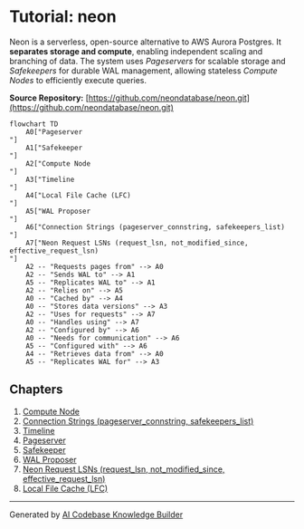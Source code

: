 # Tutorial: neon

Neon is a serverless, open-source alternative to AWS Aurora Postgres. It **separates storage and compute**, enabling independent scaling and branching of data. The system uses *Pageservers* for scalable storage and *Safekeepers* for durable WAL management, allowing stateless *Compute Nodes* to efficiently execute queries.


**Source Repository:** [https://github.com/neondatabase/neon.git](https://github.com/neondatabase/neon.git)

```mermaid
flowchart TD
    A0["Pageserver
"]
    A1["Safekeeper
"]
    A2["Compute Node
"]
    A3["Timeline
"]
    A4["Local File Cache (LFC)
"]
    A5["WAL Proposer
"]
    A6["Connection Strings (pageserver_connstring, safekeepers_list)
"]
    A7["Neon Request LSNs (request_lsn, not_modified_since, effective_request_lsn)
"]
    A2 -- "Requests pages from" --> A0
    A2 -- "Sends WAL to" --> A1
    A5 -- "Replicates WAL to" --> A1
    A2 -- "Relies on" --> A5
    A0 -- "Cached by" --> A4
    A0 -- "Stores data versions" --> A3
    A2 -- "Uses for requests" --> A7
    A0 -- "Handles using" --> A7
    A2 -- "Configured by" --> A6
    A0 -- "Needs for communication" --> A6
    A5 -- "Configured with" --> A6
    A4 -- "Retrieves data from" --> A0
    A5 -- "Replicates WAL for" --> A3
```

## Chapters

1. [Compute Node
](01_compute_node_.md)
2. [Connection Strings (pageserver_connstring, safekeepers_list)
](02_connection_strings__pageserver_connstring__safekeepers_list__.md)
3. [Timeline
](03_timeline_.md)
4. [Pageserver
](04_pageserver_.md)
5. [Safekeeper
](05_safekeeper_.md)
6. [WAL Proposer
](06_wal_proposer_.md)
7. [Neon Request LSNs (request_lsn, not_modified_since, effective_request_lsn)
](07_neon_request_lsns__request_lsn__not_modified_since__effective_request_lsn__.md)
8. [Local File Cache (LFC)
](08_local_file_cache__lfc__.md)


---

Generated by [AI Codebase Knowledge Builder](https://github.com/The-Pocket/Tutorial-Codebase-Knowledge)